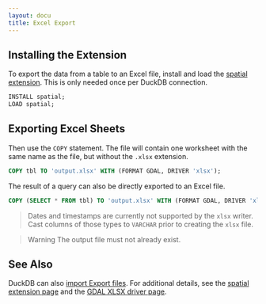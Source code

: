 ```yaml
---
layout: docu
title: Excel Export
---
```


## Installing the Extension

To export the data from a table to an Excel file, install and load the [spatial extension](../../extensions/spatial).
This is only needed once per DuckDB connection.

```sql
INSTALL spatial;
LOAD spatial;
```

## Exporting Excel Sheets

Then use the `COPY` statement. The file will contain one worksheet with the same name as the file, but without the `.xlsx` extension.

```sql
COPY tbl TO 'output.xlsx' WITH (FORMAT GDAL, DRIVER 'xlsx');
```

The result of a query can also be directly exported to an Excel file.

```sql
COPY (SELECT * FROM tbl) TO 'output.xlsx' WITH (FORMAT GDAL, DRIVER 'xlsx');
```

> Dates and timestamps are currently not supported by the `xlsx` writer.
> Cast columns of those types to `VARCHAR` prior to creating the `xlsx` file.

> Warning The output file must not already exist.

## See Also

DuckDB can also [import Export files](excel_import).
For additional details, see the [spatial extension page](../../extensions/spatial) and the [GDAL XLSX driver page](https://gdal.org/drivers/vector/xlsx.html).
